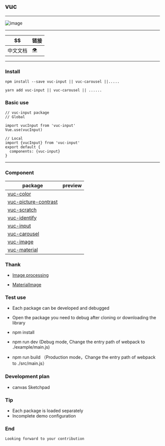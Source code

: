 ## vuc

---

![image](https://github.com/loo41/vuc/blob/master/doc/canvas.gif)

---

|   $$    |                                链接                                 |
|----------| ------------------------------------------------------------------- |
| 中文文档  | [👁️](https://github.com/loo41/vuc/blob/master/doc/Chinese.md) |


---

### Install
```
npm install --save vuc-input || vuc-carousel ||.....

yarn add vuc-input || vuc-carousel || ......
```

### Basic use
```
// vuc-input package
// Global

import vucInput from 'vuc-input'
Vue.use(vucInput)

// Local
import {vucInput} from 'vuc-input'
export default {
  components: {vuc-input}
}
```

---

### Component
|   package     |                                preview                         |
|----------| ------------------------------------------------------------------- |
| [vuc-color](https://github.com/loo41/vuc/tree/master/package/vuc-color)| |
| [vuc-picture-contrast](https://github.com/loo41/vuc/tree/master/package/vuc-picture-contrast)||
| [vuc-scratch](https://github.com/loo41/vuc/tree/master/package/vuc-scratch)  |  |
| [vuc-identify](https://github.com/loo41/vuc/tree/master/package/vuc-identify) ||
|[vuc-input](https://github.com/loo41/vuc/tree/master/package/vuc-input)||
| [vuc-carousel](https://github.com/loo41/vuc/tree/master/package/vuc-carousel)||
| [vuc-image](https://github.com/loo41/vuc/tree/master/package/vuc-image) | |
| [vuc-material](https://github.com/loo41/vuc/tree/master/package/vuc-material) ||


### Thank

- [Image processing](https://www.cnblogs.com/st-leslie/p/8317850.html?utm_source=debugrun&utm_medium=referral)

- [MaterialImage](https://github.com/yscoder/MaterialImage)


### Test use

- Each package can be developed and debugged

- Open the package you need to debug after cloning or downloading the library 

- npm install

- npm run dev (Debug mode, Change the entry path of webpack to ./example/main.js)

- npm run build （Production mode，Change the entry path of webpack to ./src/main.js）


### Development plan

- canvas Sketchpad

### Tip

- Each package is loaded separately 
- Incomplete demo configuration

### End
```
Looking forward to your contribution 
```
